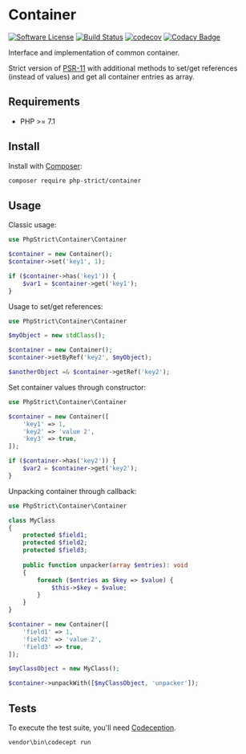 # Container

[![Software License][ico-license]](LICENSE.txt)
[![Build Status][ico-travis]][link-travis]
[![codecov][ico-codecov]][link-codecov]
[![Codacy Badge][ico-codacy]][link-codacy]

Interface and implementation of common container.

Strict version of [PSR-11](https://www.php-fig.org/psr/psr-11/) 
with additional methods to set/get references (instead of values) 
and get all container entries as array.

## Requirements

*   PHP >= 7.1

## Install

Install with [Composer](http://getcomposer.org):
    
```bash
composer require php-strict/container
```

## Usage

Classic usage:

```php
use PhpStrict\Container\Container

$container = new Container();
$container->set('key1', 1);

if ($container->has('key1')) {
    $var1 = $container->get('key1');
}
```

Usage to set/get references:

```php
use PhpStrict\Container\Container

$myObject = new stdClass();

$container = new Container();
$container->setByRef('key2', $myObject);

$anotherObject =& $container->getRef('key2');
```

Set container values through constructor:

```php
use PhpStrict\Container\Container

$container = new Container([
    'key1' => 1,
    'key2' => 'value 2',
    'key3' => true,
]);

if ($container->has('key2')) {
    $var2 = $container->get('key2');
}
```

Unpacking container through callback:

```php
use PhpStrict\Container\Container

class MyClass
{
    protected $field1;
    protected $field2;
    protected $field3;
    
    public function unpacker(array $entries): void
    {
        foreach ($entries as $key => $value) {
            $this->$key = $value;
        }
    }
}

$container = new Container([
    'field1' => 1,
    'field2' => 'value 2',
    'field3' => true,
]);

$myClassObject = new MyClass();

$container->unpackWith([$myClassObject, 'unpacker']);
```

## Tests

To execute the test suite, you'll need [Codeception](https://codeception.com/).

```bash
vendor\bin\codecept run
```

[ico-license]: https://img.shields.io/badge/license-GPL-brightgreen.svg?style=flat-square
[ico-travis]: https://img.shields.io/travis/php-strict/container/master.svg?style=flat-square
[link-travis]: https://travis-ci.org/php-strict/container
[ico-codecov]: https://codecov.io/gh/php-strict/container/branch/master/graph/badge.svg
[link-codecov]: https://codecov.io/gh/php-strict/container
[ico-codacy]: https://api.codacy.com/project/badge/Grade/05da7e110e55465bae0d54da68c4f2d1
[link-codacy]: https://www.codacy.com/app/php-strict/container?utm_source=github.com&amp;utm_medium=referral&amp;utm_content=php-strict/container&amp;utm_campaign=Badge_Grade
